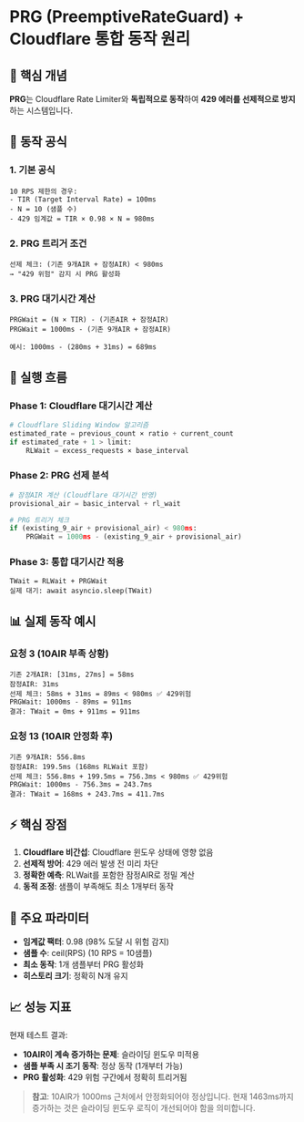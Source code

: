 # PRG (PreemptiveRateGuard) + Cloudflare 통합 동작 원리

## 🎯 핵심 개념

**PRG**는 Cloudflare Rate Limiter와 **독립적으로 동작**하여 **429 에러를 선제적으로 방지**하는 시스템입니다.

## 📐 동작 공식

### 1. 기본 공식
```
10 RPS 제한의 경우:
- TIR (Target Interval Rate) = 100ms
- N = 10 (샘플 수)
- 429 임계값 = TIR × 0.98 × N = 980ms
```

### 2. PRG 트리거 조건
```
선제 체크: (기존 9개AIR + 잠정AIR) < 980ms
→ "429 위험" 감지 시 PRG 활성화
```

### 3. PRG 대기시간 계산
```
PRGWait = (N × TIR) - (기존AIR + 잠정AIR)
PRGWait = 1000ms - (기존 9개AIR + 잠정AIR)

예시: 1000ms - (280ms + 31ms) = 689ms
```

## 🔄 실행 흐름

### Phase 1: Cloudflare 대기시간 계산
```python
# Cloudflare Sliding Window 알고리즘
estimated_rate = previous_count × ratio + current_count
if estimated_rate + 1 > limit:
    RLWait = excess_requests × base_interval
```

### Phase 2: PRG 선제 분석
```python
# 잠정AIR 계산 (Cloudflare 대기시간 반영)
provisional_air = basic_interval + rl_wait

# PRG 트리거 체크
if (existing_9_air + provisional_air) < 980ms:
    PRGWait = 1000ms - (existing_9_air + provisional_air)
```

### Phase 3: 통합 대기시간 적용
```
TWait = RLWait + PRGWait
실제 대기: await asyncio.sleep(TWait)
```

## 📊 실제 동작 예시

### 요청 3 (10AIR 부족 상황)
```
기존 2개AIR: [31ms, 27ms] = 58ms
잠정AIR: 31ms
선제 체크: 58ms + 31ms = 89ms < 980ms ✅ 429위험
PRGWait: 1000ms - 89ms = 911ms
결과: TWait = 0ms + 911ms = 911ms
```

### 요청 13 (10AIR 안정화 후)
```
기존 9개AIR: 556.8ms
잠정AIR: 199.5ms (168ms RLWait 포함)
선제 체크: 556.8ms + 199.5ms = 756.3ms < 980ms ✅ 429위험
PRGWait: 1000ms - 756.3ms = 243.7ms
결과: TWait = 168ms + 243.7ms = 411.7ms
```

## ⚡ 핵심 장점

1. **Cloudflare 비간섭**: Cloudflare 윈도우 상태에 영향 없음
2. **선제적 방어**: 429 에러 발생 전 미리 차단
3. **정확한 예측**: RLWait를 포함한 잠정AIR로 정밀 계산
4. **동적 조정**: 샘플이 부족해도 최소 1개부터 동작

## 🔧 주요 파라미터

- **임계값 팩터**: 0.98 (98% 도달 시 위험 감지)
- **샘플 수**: ceil(RPS) (10 RPS = 10샘플)
- **최소 동작**: 1개 샘플부터 PRG 활성화
- **히스토리 크기**: 정확히 N개 유지

## 📈 성능 지표

현재 테스트 결과:
- **10AIR이 계속 증가하는 문제**: 슬라이딩 윈도우 미적용
- **샘플 부족 시 조기 동작**: 정상 동작 (1개부터 가능)
- **PRG 활성화**: 429 위험 구간에서 정확히 트리거됨

> **참고**: 10AIR가 1000ms 근처에서 안정화되어야 정상입니다. 현재 1463ms까지 증가하는 것은 슬라이딩 윈도우 로직이 개선되어야 함을 의미합니다.
